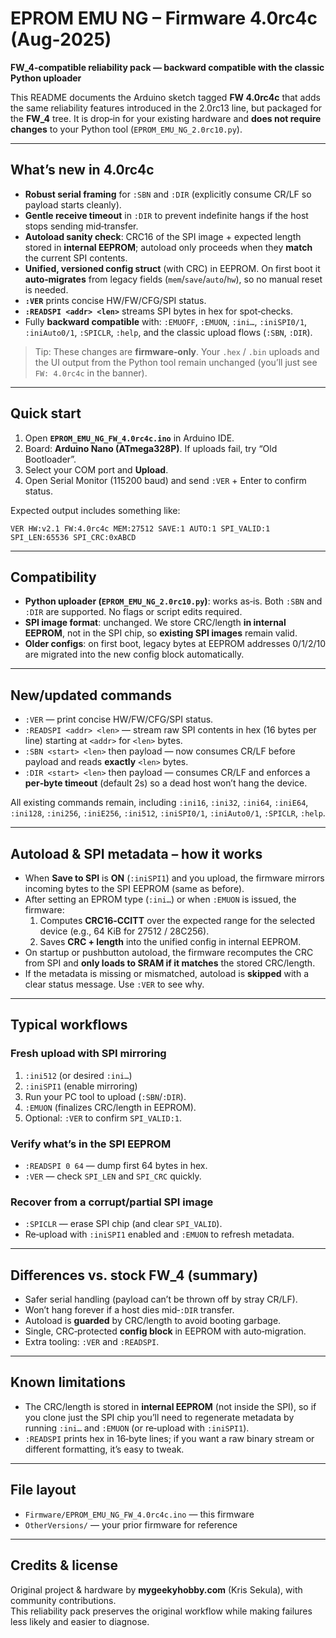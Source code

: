 # EPROM EMU NG – Firmware **4.0rc4c** (Aug‑2025)
**FW_4‑compatible reliability pack — backward compatible with the classic Python uploader**

This README documents the Arduino sketch tagged **FW 4.0rc4c** that adds the same reliability features introduced in the 2.0rc13 line, but packaged for the **FW_4** tree. It is drop‑in for your existing hardware and **does not require changes** to your Python tool (`EPROM_EMU_NG_2.0rc10.py`).

---

## What’s new in 4.0rc4c

- **Robust serial framing** for `:SBN` and `:DIR` (explicitly consume CR/LF so payload starts cleanly).
- **Gentle receive timeout** in `:DIR` to prevent indefinite hangs if the host stops sending mid‑transfer.
- **Autoload sanity check**: CRC16 of the SPI image + expected length stored in **internal EEPROM**; autoload only proceeds when they **match** the current SPI contents.
- **Unified, versioned config struct** (with CRC) in EEPROM. On first boot it **auto‑migrates** from legacy fields (`mem`/`save`/`auto`/`hw`), so no manual reset is needed.
- **`:VER`** prints concise HW/FW/CFG/SPI status.
- **`:READSPI <addr> <len>`** streams SPI bytes in hex for spot‑checks.
- Fully **backward compatible** with: `:EMUOFF`, `:EMUON`, `:ini…`, `:iniSPI0/1`, `:iniAuto0/1`, `:SPICLR`, `:help`, and the classic upload flows (`:SBN`, `:DIR`).

> Tip: These changes are **firmware‑only**. Your `.hex` / `.bin` uploads and the UI output from the Python tool remain unchanged (you’ll just see `FW: 4.0rc4c` in the banner).

---

## Quick start

1. Open **`EPROM_EMU_NG_FW_4.0rc4c.ino`** in Arduino IDE.
2. Board: **Arduino Nano (ATmega328P)**. If uploads fail, try “Old Bootloader”.
3. Select your COM port and **Upload**.
4. Open Serial Monitor (115200 baud) and send `:VER` + Enter to confirm status.

Expected output includes something like:
```
VER HW:v2.1 FW:4.0rc4c MEM:27512 SAVE:1 AUTO:1 SPI_VALID:1 SPI_LEN:65536 SPI_CRC:0xABCD
```

---

## Compatibility

- **Python uploader (`EPROM_EMU_NG_2.0rc10.py`)**: works as‑is. Both `:SBN` and `:DIR` are supported. No flags or script edits required.
- **SPI image format**: unchanged. We store CRC/length **in internal EEPROM**, not in the SPI chip, so **existing SPI images** remain valid.
- **Older configs**: on first boot, legacy bytes at EEPROM addresses 0/1/2/10 are migrated into the new config block automatically.

---

## New/updated commands

- `:VER` — print concise HW/FW/CFG/SPI status.
- `:READSPI <addr> <len>` — stream raw SPI contents in hex (16 bytes per line) starting at `<addr>` for `<len>` bytes.
- `:SBN <start> <len>` then payload — now consumes CR/LF before payload and reads **exactly** `<len>` bytes.
- `:DIR <start> <len>` then payload — consumes CR/LF and enforces a **per‑byte timeout** (default 2s) so a dead host won’t hang the device.

All existing commands remain, including `:ini16`, `:ini32`, `:ini64`, `:iniE64`, `:ini128`, `:ini256`, `:iniE256`, `:ini512`, `:iniSPI0/1`, `:iniAuto0/1`, `:SPICLR`, `:help`.

---

## Autoload & SPI metadata – how it works

- When **Save to SPI** is **ON** (`:iniSPI1`) and you upload, the firmware mirrors incoming bytes to the SPI EEPROM (same as before).
- After setting an EPROM type (`:ini…`) or when `:EMUON` is issued, the firmware:
  1. Computes **CRC16‑CCITT** over the expected range for the selected device (e.g., 64 KiB for 27512 / 28C256).
  2. Saves **CRC + length** into the unified config in internal EEPROM.
- On startup or pushbutton autoload, the firmware recomputes the CRC from SPI and **only loads to SRAM if it matches** the stored CRC/length.
- If the metadata is missing or mismatched, autoload is **skipped** with a clear status message. Use `:VER` to see why.

---

## Typical workflows

### Fresh upload with SPI mirroring
1. `:ini512` (or desired `:ini…`)  
2. `:iniSPI1` (enable mirroring)  
3. Run your PC tool to upload (`:SBN`/`:DIR`).  
4. `:EMUON` (finalizes CRC/length in EEPROM).  
5. Optional: `:VER` to confirm `SPI_VALID:1`.

### Verify what’s in the SPI EEPROM
- `:READSPI 0 64` — dump first 64 bytes in hex.
- `:VER` — check `SPI_LEN` and `SPI_CRC` quickly.

### Recover from a corrupt/partial SPI image
- `:SPICLR` — erase SPI chip (and clear `SPI_VALID`).  
- Re‑upload with `:iniSPI1` enabled and `:EMUON` to refresh metadata.

---

## Differences vs. stock FW_4 (summary)

- Safer serial handling (payload can’t be thrown off by stray CR/LF).
- Won’t hang forever if a host dies mid‑`:DIR` transfer.
- Autoload is **guarded** by CRC/length to avoid booting garbage.
- Single, CRC‑protected **config block** in EEPROM with auto‑migration.
- Extra tooling: `:VER` and `:READSPI`.

---

## Known limitations

- The CRC/length is stored in **internal EEPROM** (not inside the SPI), so if you clone just the SPI chip you’ll need to regenerate metadata by running `:ini…` and `:EMUON` (or re‑upload with `:iniSPI1`).
- `:READSPI` prints hex in 16‑byte lines; if you want a raw binary stream or different formatting, it’s easy to tweak.

---

## File layout

- `Firmware/EPROM_EMU_NG_FW_4.0rc4c.ino` — this firmware
- `OtherVersions/` — your prior firmware for reference

---

## Credits & license

Original project & hardware by **mygeekyhobby.com** (Kris Sekula), with community contributions.  
This reliability pack preserves the original workflow while making failures less likely and easier to diagnose.
